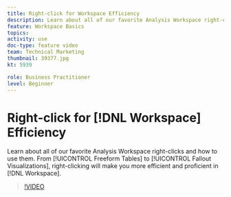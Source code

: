 ```yaml
---
title: Right-click for Workspace Efficiency
description: Learn about all of our favorite Analysis Workspace right-clicks and how to use them. From Freeform Tables to Fallout Visualizations, right-clicking will make you more efficient and proficient in Workspace.
feature: Workspace Basics
topics: 
activity: use
doc-type: feature video
team: Technical Marketing
thumbnail: 39377.jpg
kt: 5939

role: Business Practitioner
level: Beginner
---
```


# Right-click for [!DNL Workspace] Efficiency

Learn about all of our favorite Analysis Workspace right-clicks and how to use them. From [!UICONTROL Freeform Tables] to [!UICONTROL Fallout Visualizations], right-clicking will make you more efficient and proficient in [!DNL Workspace].

>[!VIDEO](https://video.tv.adobe.com/v/39377/?quality=12&learn=on)
